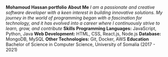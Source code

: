 **Mohamoud Hassan portfolio**
**About Me**
_I am a passionate and creative software developer with a keen interest in building innovative solutions. My journey in the world of programming began with a fascination for technology, and it has evolved into a career where I continuously strive to learn, grow, and contribute_
**Skills**
**Programming Languages:** JavaScript, Python, Java
**Web Development:** HTML, CSS, React.js, Node.js
**Database:** MongoDB, MySQL
**Other Technologies:** Git, Docker, AWS
**Education**
Bachelor of Science in Computer Science, University of Somalia (2017 - 2021)
